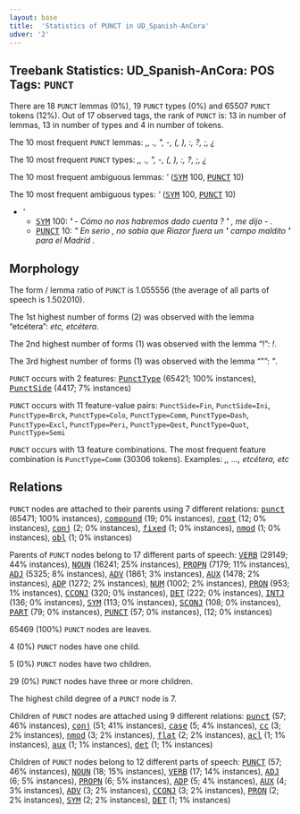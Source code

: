 ```yaml
---
layout: base
title:  'Statistics of PUNCT in UD_Spanish-AnCora'
udver: '2'
---
```


## Treebank Statistics: UD_Spanish-AnCora: POS Tags: `PUNCT`

There are 18 `PUNCT` lemmas (0%), 19 `PUNCT` types (0%) and 65507 `PUNCT` tokens (12%).
Out of 17 observed tags, the rank of `PUNCT` is: 13 in number of lemmas, 13 in number of types and 4 in number of tokens.

The 10 most frequent `PUNCT` lemmas: <em>,, ., ", -, (, ), :, ?, ;, ¿</em>

The 10 most frequent `PUNCT` types:  <em>,, ., ", -, (, ), :, ?, ;, ¿</em>

The 10 most frequent ambiguous lemmas: <em>'</em> (<tt><a href="es_ancora-pos-SYM.html">SYM</a></tt> 100, <tt><a href="es_ancora-pos-PUNCT.html">PUNCT</a></tt> 10)

The 10 most frequent ambiguous types:  <em>'</em> (<tt><a href="es_ancora-pos-SYM.html">SYM</a></tt> 100, <tt><a href="es_ancora-pos-PUNCT.html">PUNCT</a></tt> 10)


* <em>'</em>
  * <tt><a href="es_ancora-pos-SYM.html">SYM</a></tt> 100: <em><b>'</b> - Cómo no nos habremos dado cuenta ? <b>'</b> , me dijo - .</em>
  * <tt><a href="es_ancora-pos-PUNCT.html">PUNCT</a></tt> 10: <em>" En serio , no sabía que Riazor fuera un <b>'</b> campo maldito <b>'</b> para el Madrid .</em>

## Morphology

The form / lemma ratio of `PUNCT` is 1.055556 (the average of all parts of speech is 1.502010).

The 1st highest number of forms (2) was observed with the lemma “etcétera”: <em>etc, etcétera</em>.

The 2nd highest number of forms (1) was observed with the lemma “!”: <em>!</em>.

The 3rd highest number of forms (1) was observed with the lemma “"”: <em>"</em>.

`PUNCT` occurs with 2 features: <tt><a href="es_ancora-feat-PunctType.html">PunctType</a></tt> (65421; 100% instances), <tt><a href="es_ancora-feat-PunctSide.html">PunctSide</a></tt> (4417; 7% instances)

`PUNCT` occurs with 11 feature-value pairs: `PunctSide=Fin`, `PunctSide=Ini`, `PunctType=Brck`, `PunctType=Colo`, `PunctType=Comm`, `PunctType=Dash`, `PunctType=Excl`, `PunctType=Peri`, `PunctType=Qest`, `PunctType=Quot`, `PunctType=Semi`

`PUNCT` occurs with 13 feature combinations.
The most frequent feature combination is `PunctType=Comm` (30306 tokens).
Examples: <em>,, ..., etcétera, etc</em>


## Relations

`PUNCT` nodes are attached to their parents using 7 different relations: <tt><a href="es_ancora-dep-punct.html">punct</a></tt> (65471; 100% instances), <tt><a href="es_ancora-dep-compound.html">compound</a></tt> (19; 0% instances), <tt><a href="es_ancora-dep-root.html">root</a></tt> (12; 0% instances), <tt><a href="es_ancora-dep-conj.html">conj</a></tt> (2; 0% instances), <tt><a href="es_ancora-dep-fixed.html">fixed</a></tt> (1; 0% instances), <tt><a href="es_ancora-dep-nmod.html">nmod</a></tt> (1; 0% instances), <tt><a href="es_ancora-dep-obl.html">obl</a></tt> (1; 0% instances)

Parents of `PUNCT` nodes belong to 17 different parts of speech: <tt><a href="es_ancora-pos-VERB.html">VERB</a></tt> (29149; 44% instances), <tt><a href="es_ancora-pos-NOUN.html">NOUN</a></tt> (16241; 25% instances), <tt><a href="es_ancora-pos-PROPN.html">PROPN</a></tt> (7179; 11% instances), <tt><a href="es_ancora-pos-ADJ.html">ADJ</a></tt> (5325; 8% instances), <tt><a href="es_ancora-pos-ADV.html">ADV</a></tt> (1861; 3% instances), <tt><a href="es_ancora-pos-AUX.html">AUX</a></tt> (1478; 2% instances), <tt><a href="es_ancora-pos-ADP.html">ADP</a></tt> (1272; 2% instances), <tt><a href="es_ancora-pos-NUM.html">NUM</a></tt> (1002; 2% instances), <tt><a href="es_ancora-pos-PRON.html">PRON</a></tt> (953; 1% instances), <tt><a href="es_ancora-pos-CCONJ.html">CCONJ</a></tt> (320; 0% instances), <tt><a href="es_ancora-pos-DET.html">DET</a></tt> (222; 0% instances), <tt><a href="es_ancora-pos-INTJ.html">INTJ</a></tt> (136; 0% instances), <tt><a href="es_ancora-pos-SYM.html">SYM</a></tt> (113; 0% instances), <tt><a href="es_ancora-pos-SCONJ.html">SCONJ</a></tt> (108; 0% instances), <tt><a href="es_ancora-pos-PART.html">PART</a></tt> (79; 0% instances), <tt><a href="es_ancora-pos-PUNCT.html">PUNCT</a></tt> (57; 0% instances),  (12; 0% instances)

65469 (100%) `PUNCT` nodes are leaves.

4 (0%) `PUNCT` nodes have one child.

5 (0%) `PUNCT` nodes have two children.

29 (0%) `PUNCT` nodes have three or more children.

The highest child degree of a `PUNCT` node is 7.

Children of `PUNCT` nodes are attached using 9 different relations: <tt><a href="es_ancora-dep-punct.html">punct</a></tt> (57; 46% instances), <tt><a href="es_ancora-dep-conj.html">conj</a></tt> (51; 41% instances), <tt><a href="es_ancora-dep-case.html">case</a></tt> (5; 4% instances), <tt><a href="es_ancora-dep-cc.html">cc</a></tt> (3; 2% instances), <tt><a href="es_ancora-dep-nmod.html">nmod</a></tt> (3; 2% instances), <tt><a href="es_ancora-dep-flat.html">flat</a></tt> (2; 2% instances), <tt><a href="es_ancora-dep-acl.html">acl</a></tt> (1; 1% instances), <tt><a href="es_ancora-dep-aux.html">aux</a></tt> (1; 1% instances), <tt><a href="es_ancora-dep-det.html">det</a></tt> (1; 1% instances)

Children of `PUNCT` nodes belong to 12 different parts of speech: <tt><a href="es_ancora-pos-PUNCT.html">PUNCT</a></tt> (57; 46% instances), <tt><a href="es_ancora-pos-NOUN.html">NOUN</a></tt> (18; 15% instances), <tt><a href="es_ancora-pos-VERB.html">VERB</a></tt> (17; 14% instances), <tt><a href="es_ancora-pos-ADJ.html">ADJ</a></tt> (6; 5% instances), <tt><a href="es_ancora-pos-PROPN.html">PROPN</a></tt> (6; 5% instances), <tt><a href="es_ancora-pos-ADP.html">ADP</a></tt> (5; 4% instances), <tt><a href="es_ancora-pos-AUX.html">AUX</a></tt> (4; 3% instances), <tt><a href="es_ancora-pos-ADV.html">ADV</a></tt> (3; 2% instances), <tt><a href="es_ancora-pos-CCONJ.html">CCONJ</a></tt> (3; 2% instances), <tt><a href="es_ancora-pos-PRON.html">PRON</a></tt> (2; 2% instances), <tt><a href="es_ancora-pos-SYM.html">SYM</a></tt> (2; 2% instances), <tt><a href="es_ancora-pos-DET.html">DET</a></tt> (1; 1% instances)

